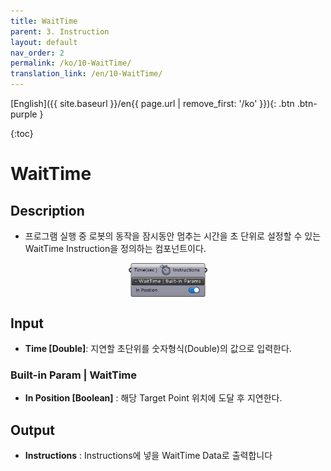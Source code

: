 ```yaml
---
title: WaitTime
parent: 3. Instruction
layout: default
nav_order: 2
permalink: /ko/10-WaitTime/
translation_link: /en/10-WaitTime/
---
```


[English]({{ site.baseurl }}/en{{ page.url | remove_first: '/ko' }}){: .btn .btn-purple }
<!-- [한국어]({{ site.baseurl }}/ko{{ page.url | remove_first: '/en' }}){: .btn .btn-purple } -->

{:toc}
# WaitTime

## Description

* 프로그램 실행 중 로봇의 동작을 잠시동안 멈추는 시간을 초 단위로 설정할 수 있는 WaitTime Instruction을 정의하는 컴포넌트이다.

<p align="center">  <img src="/assets/images/WaitTime.png" align="center" width="25%"></p>

## Input

* **Time [Double]**: 지연할 초단위를 숫자형식(Double)의 값으로 입력한다.

### Built-in Param | WaitTime

* **In Position [Boolean]** : 해당 Target Point 위치에 도달 후 지연한다.

## Output

* **Instructions** : Instructions에 넣을 WaitTime Data로 출력합니다